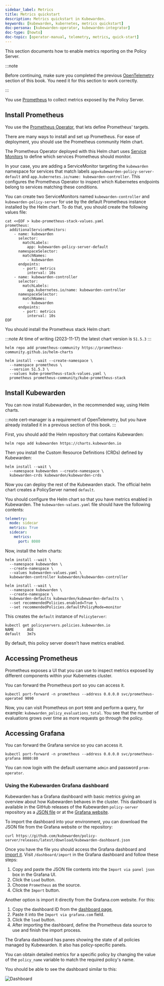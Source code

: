 ```yaml
---
sidebar_label: Metrics
title: Metrics quickstart
description: Metrics quickstart in Kubewarden.
keywords: [kubewarden, kubernetes, metrics quickstart]
doc-persona: [kubewarden-operator, kubewarden-integrator]
doc-type: [howto]
doc-topic: [operator-manual, telemetry, metrics, quick-start]
---
```


<head>
  <link rel="canonical" href="https://docs.kubewarden.io/howtos/telemetry/metrics-qs"/>
</head>

This section documents how to enable metrics reporting on the Policy Server.

:::note

Before continuing, make sure you completed the previous
[OpenTelemetry](10-opentelemetry-qs.md#install-opentelemetry) section of this
book. You need it for this section to work correctly.

:::

You use [Prometheus](https://prometheus.io/) to collect metrics exposed by the
Policy Server.

## Install Prometheus

You use the [Prometheus Operator](https://github.com/prometheus-operator/prometheus-operator),
that lets define Prometheus' targets.

There are many ways to install and set up Prometheus. For ease of deployment,
you should use the Prometheus community Helm chart.

The Prometheus Operator deployed with this Helm chart uses [Service
Monitors](https://github.com/prometheus-operator/prometheus-operator/blob/master/Documentation/design.md#servicemonitor)
to define which services Prometheus should monitor.

In your case, you are adding a ServiceMonitor targeting the `kubewarden`
namespace for services that match labels `app=kubewarden-policy-server-default`
and `app.kubernetes.io/name: kubewarden-controller`. This configures the
Prometheus Operator to inspect which Kubernetes endpoints belong to services
matching these conditions.

You can create two ServiceMonitors named `kubewarden-controller` and
`kubewarden-policy-server` for use by the default Prometheus instance installed
by the Helm chart. To do that, you should create the following values file:

```console
cat <<EOF > kube-prometheus-stack-values.yaml
prometheus:
  additionalServiceMonitors:
    - name: kubewarden
      selector:
        matchLabels:
          app: kubewarden-policy-server-default
      namespaceSelector:
        matchNames:
          - kubewarden
      endpoints:
        - port: metrics
          interval: 10s
    - name: kubewarden-controller
      selector:
        matchLabels:
          app.kubernetes.io/name: kubewarden-controller
      namespaceSelector:
        matchNames:
          - kubewarden
      endpoints:
        - port: metrics
          interval: 10s
EOF
```

You should install the Prometheus stack Helm chart:

:::note
At time of writing (2023-11-17) the latest chart version is `51.5.3`
:::

```console
helm repo add prometheus-community https://prometheus-community.github.io/helm-charts

helm install --wait --create-namespace \
  --namespace prometheus \
  --version 51.5.3 \
  --values kube-prometheus-stack-values.yaml \
  prometheus prometheus-community/kube-prometheus-stack
```

## Install Kubewarden

You can now install Kubewarden, in the recommended way, using Helm charts.

:::note
cert-manager is a requirement of OpenTelemetry, but you have already installed
it in a previous section of this book.
:::

First, you should add the Helm repository that contains Kubewarden:

```console
helm repo add kubewarden https://charts.kubewarden.io
```

Then you install the Custom Resource Definitions (CRDs) defined by
Kubewarden:

```console
helm install --wait \
  --namespace kubewarden --create-namespace \
  kubewarden-crds kubewarden/kubewarden-crds
```

Now you can deploy the rest of the Kubewarden stack. The official helm
chart creates a PolicyServer named `default`.

You should configure the Helm chart so that you have metrics enabled in
Kubewarden. The `kubewarden-values.yaml` file should have the following
contents:

```yaml
telemetry:
  mode: sidecar
  metrics: True
  sidecar:
    metrics:
      port: 8080
```

Now, install the helm charts:

```console
helm install --wait \
  --namespace kubewarden \
  --create-namespace \
  --values kubewarden-values.yaml \
  kubewarden-controller kubewarden/kubewarden-controller

helm install --wait \
  --namespace kubewarden \
  --create-namespace \
  kubewarden-defaults kubewarden/kubewarden-defaults \
  --set recommendedPolicies.enabled=True \
  --set recommendedPolicies.defaultPolicyMode=monitor
```

This creates the `default` instance of `PolicyServer`:

```console
kubectl get policyservers.policies.kubewarden.io
NAME      AGE
default   3m7s
```

By default, this policy server doesn't have metrics enabled.

## Accessing Prometheus

Prometheus exposes a UI that you can use to inspect metrics exposed by
different components within your Kubernetes cluster.

You can forward the Prometheus port so you can access it.

```console
kubectl port-forward -n prometheus --address 0.0.0.0 svc/prometheus-operated 9090
```

Now, you can visit Prometheus on port `9090` and perform a query, for example:
`kubewarden_policy_evaluations_total`. You see that the number of evaluations
grows over time as more requests go through the policy.

## Accessing Grafana

You can forward the Grafana service so you can access it.

```console
kubectl port-forward -n prometheus --address 0.0.0.0 svc/prometheus-grafana 8080:80
```

You can now login with the default username `admin` and password `prom-operator`.

### Using the Kubewarden Grafana dashboard

Kubewarden has a Grafana dashboard with basic metrics giving an overview about
how Kubewarden behaves in the cluster. This dashboard is available in the
GitHub releases of the Kubewarden `policy-server` repository as a [JSON
file](https://github.com/kubewarden/policy-server/releases/latest/download/kubewarden-dashboard.json)
or at the [Grafana website](https://grafana.com/grafana/dashboards/15314).

To import the dashboard into your environment, you can download the JSON file
from the Grafana website or the repository:

```console
curl https://github.com/kubewarden/policy-server/releases/latest/download/kubewarden-dashboard.json
```

Once you have the file you should access the Grafana dashboard and [import
it](https://grafana.com/docs/grafana/latest/dashboards/export-import/#import-dashboard).
Visit `/dashboard/import` in the Grafana dashboard and follow these steps:

1. Copy and paste the JSON file contents into the `Import via panel json` box in the Grafana UI.
1. Click the `Load` button.
1. Choose `Prometheus` as the source.
1. Click the `Import` button.

Another option is import it directly from the Grafana.com website. For this:

1. Copy the dashboard ID from the [dashboard
   page](https://grafana.com/grafana/dashboards/15314),
1. Paste it into the `Import via grafana.com` field.
1. Click the `load` button.
1. After importing the dashboard, define the Prometheus data source to use and
   finish the import process.

The Grafana dashboard has panes showing the state of all policies managed by
Kubewarden. It also has policy-specific panels.

You can obtain detailed metrics for a specific policy by changing the value of
the `policy_name` variable to match the required policy's name.

You should be able to see the dashboard similar to this:

![Dashboard](/img/grafana_dashboard.png)
